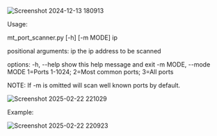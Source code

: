 
![Screenshot 2024-12-13 180913](https://github.com/user-attachments/assets/aa1fface-1856-479e-8cd3-f48c318bc2bd)

Usage:

mt_port_scanner.py [-h] [-m MODE] ip

positional arguments:
  ip                    the ip address to be scanned

options:
  -h, --help            show this help message and exit
  -m MODE, --mode MODE  1=Ports 1-1024; 2=Most common ports; 3=All ports

  NOTE: If -m is omitted will scan well known ports by default.

![Screenshot 2025-02-22 221029](https://github.com/user-attachments/assets/d8ef53ba-5461-41d2-b2ff-9220b2c12f96)

Example:

![Screenshot 2025-02-22 220923](https://github.com/user-attachments/assets/780c6d3b-cd7f-4ef0-aa9b-741a3846e317)


